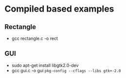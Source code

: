 # Compiled based examples #

## Rectangle ##

* gcc rectangle.c -o rect

## GUI ##

* sudo apt-get install libgtk2.0-dev
* gcc gui.c -o gui `pkg-config --cflags --libs gtk+-2.0`
